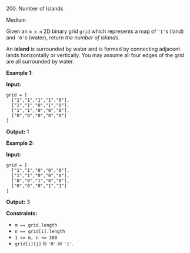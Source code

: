200\. Number of Islands

Medium

Given an `m x n` 2D binary grid `grid` which represents a map of `'1'`s (land) and `'0'`s (water), return _the number of islands_.

An **island** is surrounded by water and is formed by connecting adjacent lands horizontally or vertically. You may assume all four edges of the grid are all surrounded by water.

**Example 1:**

**Input:**

    grid = [
      ["1","1","1","1","0"],
      ["1","1","0","1","0"],
      ["1","1","0","0","0"],
      ["0","0","0","0","0"]
    ]

**Output:** 1

**Example 2:**

**Input:**

    grid = [
      ["1","1","0","0","0"],
      ["1","1","0","0","0"],
      ["0","0","1","0","0"],
      ["0","0","0","1","1"]
    ]

**Output:** 3

**Constraints:**

*   `m == grid.length`
*   `n == grid[i].length`
*   `1 <= m, n <= 300`
*   `grid[i][j]` is `'0'` or `'1'`.